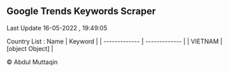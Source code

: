 

## Google Trends Keywords Scraper 
 
Last Update 16-05-2022 , 19:49:05

Country List :
 Name  | Keyword |
| ------------- | ------------- |
| VIETNAM | [object Object] |



© Abdul Muttaqin 

